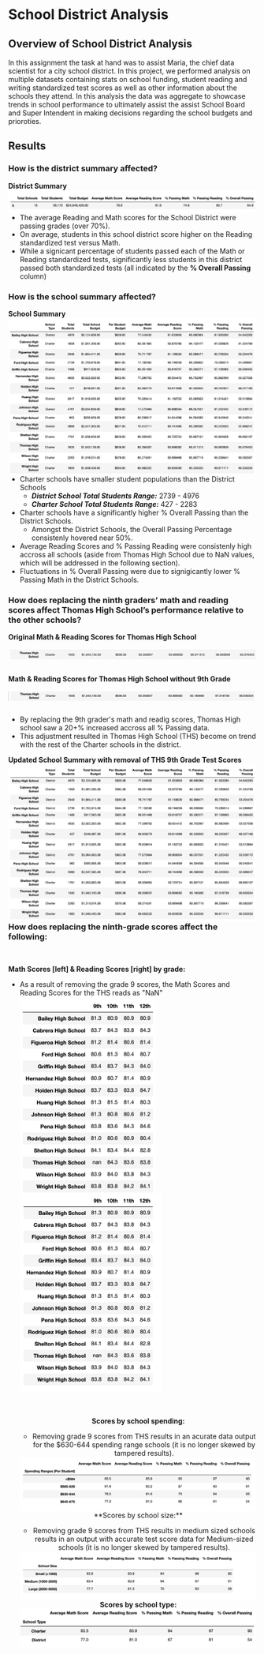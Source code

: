 # School District Analysis
## Overview of School District Analysis

In this assignment the task at hand was to assist Maria, the chief data scientist for a city school district. In this project, we performed analysis on multiple datasets containing stats on school funding, student reading and writing standardized test scores as well as other information about the schools they attend. In this analysis the data was aggregate to showcase trends in school performance to ultimately assist the assist School Board and Super Intendent in making decisions regarding the school budgets and prioroties.

## Results

### How is the district summary affected?
**District Summary**
<img align="left" src="https://github.com/hollyouellette/School_District_Analysis/blob/main/Analysis/District_Summary.png">
  - The average Reading and Math scores for the School District were passing grades (over 70%).
  - On average, students in this school district score higher on the Reading standardized test versus Math.
  - While a signicant percentage of students passed each of the Math or Reading standardized tests, significantly less students in this district passed both standardized tests (all indicated by the **% Overall Passing** column)
  
### How is the school summary affected?
**School Summary**
<img align="left" src="https://github.com/hollyouellette/School_District_Analysis/blob/main/Analysis/School_Summary.png">
  - Charter schools have smaller student populations than the District Schools
    - _**District School Total Students Range:**_ 2739 - 4976
    - _**Charter School Total Students Range:**_ 427 - 2283
  - Charter schools have a significantly higher % Overall Passing than the District Schools.
    - Amongst the District Schools, the Overall Passing Percentage consistenly hovered near 50%.
  - Average Reading Scores and % Passing Reading were consistenly high accross all schools (aside from Thomas High School due to NaN values, which will be addressed in the following section).
  - Fluctuations in % Overall Passing were due to signigicantly lower % Passing Math in the District Schools. 
  
### How does replacing the ninth graders’ math and reading scores affect Thomas High School’s performance relative to the other schools?
**Original Math & Reading Scores for Thomas High School**
<br/>
<br/>
<img align="left" src="https://github.com/hollyouellette/School_District_Analysis/blob/main/Analysis/Thomas_High_School_All_Grades.png">
<br/>
<br/>
<br/>
**Math & Reading Scores for Thomas High School without 9th Grade**
<br/>
<br/>
<img align="left" src="https://github.com/hollyouellette/School_District_Analysis/blob/main/Analysis/Thomas_High_School_Sr_Grades.png">
<br/>
<br/>
- By replacing the 9th grader's math and readig scores, Thomas High school saw a 20+% increased accross all % Passing data.
- This adjustment resulted in Thomas High School (THS) become on trend with the rest of the Charter schools in the district. 

**Updated School Summary with removal of THS 9th Grade Test Scores**
<img align="left" src="https://github.com/hollyouellette/School_District_Analysis/blob/main/Analysis/School_Summary_THS_adj.png">

### How does replacing the ninth-grade scores affect the following:
<br/>

**Math Scores [left] & Reading Scores [right] by grade:**

- As a result of removing the grade 9 scores, the Math Scores and Reading Scores for the THS reads as "NaN"
  <img align="left" src="https://github.com/hollyouellette/School_District_Analysis/blob/main/Analysis/Math_Scores_by_Grade.png" height= 400> 
  <img src="https://github.com/hollyouellette/School_District_Analysis/blob/main/Analysis/Math_Reading_by_grade.png" height= 400><center/>
  <br/>
  <br/>
  **Scores by school spending:**
 
  - Removing grade 9 scores from THS results in an acurate data output for the $630-644 spending range schools (it is no longer skewed by tampered results).
  <img align="left" src="https://github.com/hollyouellette/School_District_Analysis/blob/main/Analysis/Scores_By_Spending_Ranges.png">
  <br/>
  **Scores by school size:**
  
  - Removing grade 9 scores from THS results in medium sized schools results in an output with accurate test score data for Medium-sized schools (it is no longer skewed by tampered results).
  <img align="left" src="https://github.com/hollyouellette/School_District_Analysis/blob/main/Analysis/Scores_By_School_Size.png">
  <br/>

  
  **Scores by school type:**
  <br/>
  <img align="left" src="https://github.com/hollyouellette/School_District_Analysis/blob/main/Analysis/Scores_by_Type.png">
  <br/>
